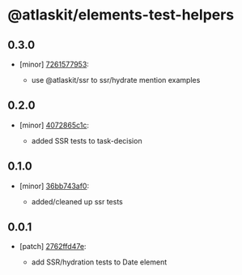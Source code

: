 # @atlaskit/elements-test-helpers

## 0.3.0
- [minor] [7261577953](https://bitbucket.org/atlassian/atlaskit-mk-2/commits/7261577953):

  - use @atlaskit/ssr to ssr/hydrate mention examples

## 0.2.0
- [minor] [4072865c1c](https://bitbucket.org/atlassian/atlaskit-mk-2/commits/4072865c1c):

  - added SSR tests to task-decision

## 0.1.0
- [minor] [36bb743af0](https://bitbucket.org/atlassian/atlaskit-mk-2/commits/36bb743af0):

  - added/cleaned up ssr tests

## 0.0.1
- [patch] [2762ffd47e](https://bitbucket.org/atlassian/atlaskit-mk-2/commits/2762ffd47e):

  - add SSR/hydration tests to Date element
